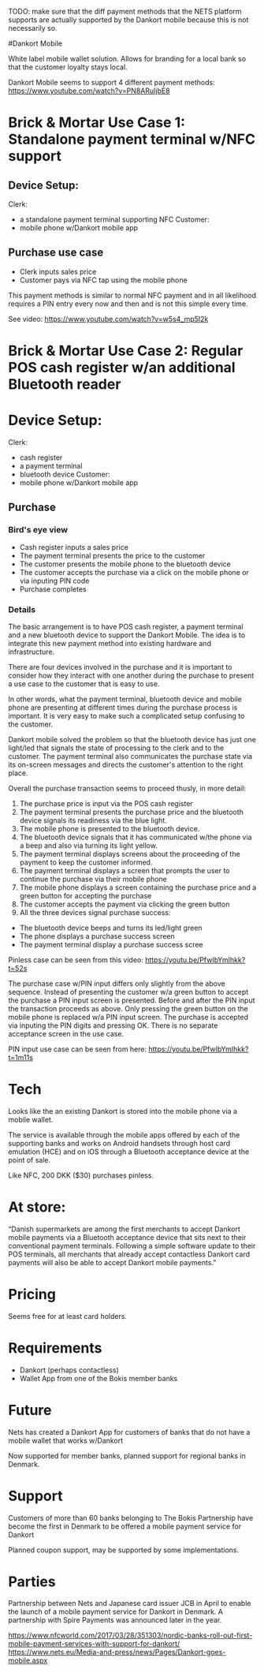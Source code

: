 
TODO: make sure that the diff payment methods that the NETS platform supports are actually supported by the Dankort mobile because this is not necessarily so.


#Dankort Mobile

White label mobile wallet solution. Allows for branding for a local bank so that the customer loyalty stays local.

Dankort Mobile seems to support 4 different payment methods: https://www.youtube.com/watch?v=PN8ARuIjbE8

# Brick & Mortar Use Case 1: Standalone payment terminal w/NFC support

## Device Setup:

Clerk:
  - a standalone payment terminal supporting NFC
Customer:
  - mobile phone w/Dankort mobile app

## Purchase use case

- Clerk inputs sales price
- Customer pays via NFC tap using the mobile phone

This payment methods is similar to normal NFC payment and in all likelihood requires a PIN entry every now and then and is not this simple every time.

See video: https://www.youtube.com/watch?v=w5s4_mp5I2k

# Brick & Mortar Use Case 2: Regular POS cash register w/an additional Bluetooth reader

# Device Setup:

Clerk:
  - cash register
  - a payment terminal
  - bluetooth device
Customer:
  - mobile phone w/Dankort mobile app

## Purchase

### Bird's eye view

- Cash register inputs a sales price
- The payment terminal presents the price to the customer
- The customer presents the mobile phone to the bluetooth device
- The customer accepts the purchase via a click on the mobile phone or via inputing PIN code
- Purchase completes

### Details

The basic arrangement is to have POS cash register, a payment terminal and a new bluetooth device to
support the Dankort Mobile. The idea is to integrate this new payment method into existing hardware
and infrastructure.

There are four devices involved in the purchase and it is important to consider how they interact
with one another during the purchase to present a use case to the customer that is easy to use.

In other words, what the payment terminal, bluetooth device and mobile phone are presenting at
different times during the purchase process is important. It is very easy to make such a complicated
setup confusing to the customer.

Dankort mobile solved the problem so that the bluetooth device has just one light/led that signals
the state of processing to the clerk and to the customer. The payment terminal also communicates
the purchase state via its on-screen messages and directs the customer's attention to the right
place.

Overall the purchase transaction seems to proceed thusly, in more detail:

1. The purchase price is input via the POS cash register
2. The payment terminal presents the purchase price and the bluetooth device signals its readiness via the blue light.
3. The mobile phone is presented to the bluetooth device.
4. The bluetooth device signals that it has communicated w/the phone via a beep and also via turning its light yellow.
5. The payment terminal displays screens about the proceeding of the payment to keep the customer informed.
6. The payment terminal displays a screen that prompts the user to continue the purchase via their mobile phone
7. The mobile phone displays a screen containing the purchase price and a green button for accepting the purchase
8. The customer accepts the payment via clicking the green button
9. All the three devices signal purchase success:
 - The bluetooth device beeps and turns its led/light green
 - The phone displays a purchase success screen
 - The payment terminal display a purchase success scree

Pinless case can be seen from this video: https://youtu.be/PfwIbYmIhkk?t=52s

The purchase case w/PIN input differs only slightly from the above sequence. Instead of presenting the customer w/a
green button to accept the purchase a PIN input screen is presented. Before and after the PIN input the transaction
proceeds as above. Only pressing the green button on the mobile phone is replaced w/a PIN input screen. The purchase
is accepted via inputing the PIN digits and pressing OK. There is no separate acceptance screen in the use case.

PIN input use case can be seen from here: https://youtu.be/PfwIbYmIhkk?t=1m11s

# Tech

Looks like the an existing Dankort is stored into the mobile phone via a mobile wallet.

The service is available through the mobile apps offered by each of the supporting banks and works on Android handsets through host card emulation (HCE) and on iOS through a Bluetooth acceptance device at the point of sale.

Like NFC, 200 DKK ($30) purchases pinless.

# At store:

“Danish supermarkets are among the first merchants to accept Dankort mobile payments via a Bluetooth acceptance device that sits next to their conventional payment terminals. Following a simple software update to their POS terminals, all merchants that already accept contactless Dankort card payments will also be able to accept Dankort mobile payments.”

# Pricing

Seems free for at least card holders.

# Requirements

- Dankort (perhaps contactless)
- Wallet App from one of the Bokis member banks

# Future

Nets has created a Dankort App for customers of banks that do not have a mobile wallet that works w/Dankort

Now supported for member banks, planned support for regional banks in Denmark.

# Support

Customers of more than 60 banks belonging to The Bokis Partnership have become the first in Denmark to be offered a mobile payment service for Dankort

Planned coupon support, may be supported by some implementations.

# Parties

Partnership between Nets and Japanese card issuer JCB in April to enable the launch of a mobile payment service for Dankort in Denmark. A partnership with Spire Payments was announced later in the year.


https://www.nfcworld.com/2017/03/28/351303/nordic-banks-roll-out-first-mobile-payment-services-with-support-for-dankort/
https://www.nets.eu/Media-and-press/news/Pages/Dankort-goes-mobile.aspx
